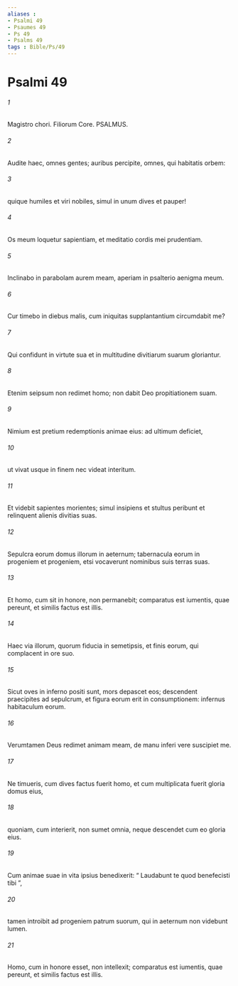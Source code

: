 ```yaml
---
aliases : 
- Psalmi 49
- Psaumes 49
- Ps 49
- Psalms 49
tags : Bible/Ps/49
---
```


# Psalmi 49

###### 1
Magistro chori. Filiorum Core. PSALMUS.
###### 2
Audite haec, omnes gentes; auribus percipite, omnes, qui habitatis orbem:
###### 3
quique humiles et viri nobiles, simul in unum dives et pauper!
###### 4
Os meum loquetur sapientiam, et meditatio cordis mei prudentiam.
###### 5
Inclinabo in parabolam aurem meam, aperiam in psalterio aenigma meum.
###### 6
Cur timebo in diebus malis, cum iniquitas supplantantium circumdabit me?
###### 7
Qui confidunt in virtute sua et in multitudine divitiarum suarum gloriantur.
###### 8
Etenim seipsum non redimet homo; non dabit Deo propitiationem suam.
###### 9
Nimium est pretium redemptionis animae eius: ad ultimum deficiet,
###### 10
ut vivat usque in finem nec videat interitum.
###### 11
Et videbit sapientes morientes; simul insipiens et stultus peribunt et relinquent alienis divitias suas.
###### 12
Sepulcra eorum domus illorum in aeternum; tabernacula eorum in progeniem et progeniem, etsi vocaverunt nominibus suis terras suas.
###### 13
Et homo, cum sit in honore, non permanebit; comparatus est iumentis, quae pereunt, et similis factus est illis.
###### 14
Haec via illorum, quorum fiducia in semetipsis, et finis eorum, qui complacent in ore suo.
###### 15
Sicut oves in inferno positi sunt, mors depascet eos; descendent praecipites ad sepulcrum, et figura eorum erit in consumptionem: infernus habitaculum eorum.
###### 16
Verumtamen Deus redimet animam meam, de manu inferi vere suscipiet me.
###### 17
Ne timueris, cum dives factus fuerit homo, et cum multiplicata fuerit gloria domus eius,
###### 18
quoniam, cum interierit, non sumet omnia, neque descendet cum eo gloria eius.
###### 19
Cum animae suae in vita ipsius benedixerit: “ Laudabunt te quod benefecisti tibi ”,
###### 20
tamen introibit ad progeniem patrum suorum, qui in aeternum non videbunt lumen.
###### 21
Homo, cum in honore esset, non intellexit; comparatus est iumentis, quae pereunt, et similis factus est illis.

